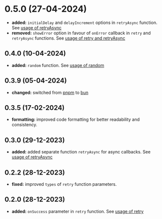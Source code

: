 # 0.5.0 (27-04-2024)

- **added:** `initialDelay` and `delayIncrement` options in `retryAsync` function. See [usage of retryAsync](https://www.npmjs.com/package/utility-kit#utility)
- **removed:** `showError` option in favour of `onError` callback in `retry` and `retryAsync` functions. See [usage of retry and retryAsync](https://www.npmjs.com/package/utility-kit#utility)

## 0.4.0 (10-04-2024)

- **added:** `random` function. See [usage of random](https://www.npmjs.com/package/utility-kit#random)

## 0.3.9 (05-04-2024)

- **changed:** switched from [pnpm](https://pnpm.io/) to [bun](https://bun.sh/)

## 0.3.5 (17-02-2024)

- **formatting:** improved code formatting for better readability and consistency.

## 0.3.0 (29-12-2023)

- **added:** added separate function `retryAsync` for async callbacks. See [usage of retryAsync](https://www.npmjs.com/package/utility-kit#utility)

## 0.2.2 (28-12-2023)

- **fixed:** improved `types` of `retry` function parameters.

## 0.2.0 (28-12-2023)

- **added:** `onSuccess` parameter in `retry` function. See [usage of retry](https://www.npmjs.com/package/utility-kit#utility)
